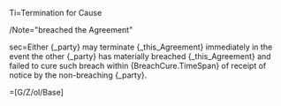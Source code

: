 Ti=Termination for Cause

/Note="breached the Agreement"

sec=Either {_party} may terminate {_this_Agreement} immediately in the event the other {_party} has materially breached {_this_Agreement} and failed to cure such breach within {BreachCure.TimeSpan} of receipt of notice by the non-breaching {_party}.

=[G/Z/ol/Base]
